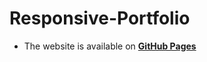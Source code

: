 # Responsive-Portfolio
- The website is available on [**GitHub Pages**](https://taknalut.github.io/Responsive-Portfolio)
